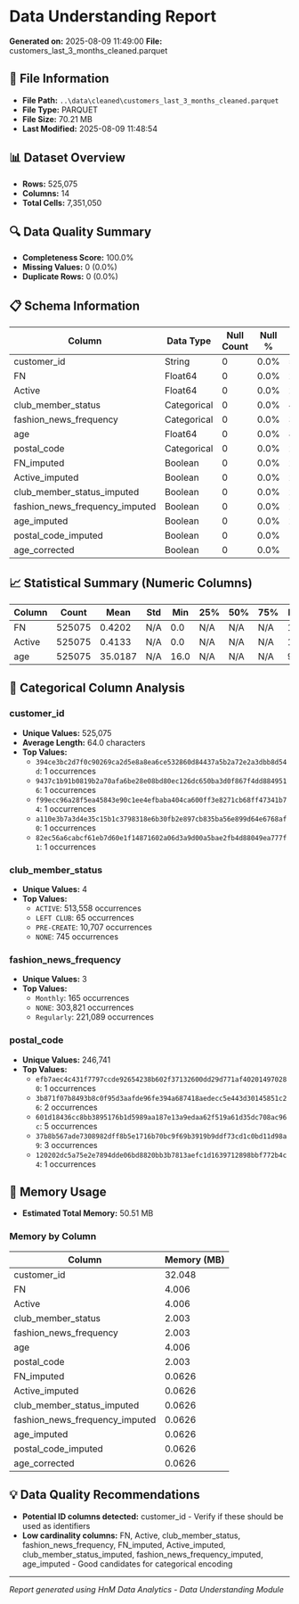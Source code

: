 # Data Understanding Report
**Generated on:** 2025-08-09 11:49:00
**File:** customers_last_3_months_cleaned.parquet

## 📄 File Information
- **File Path:** `..\data\cleaned\customers_last_3_months_cleaned.parquet`
- **File Type:** PARQUET
- **File Size:** 70.21 MB
- **Last Modified:** 2025-08-09 11:48:54

## 📊 Dataset Overview
- **Rows:** 525,075
- **Columns:** 14
- **Total Cells:** 7,351,050

## 🔍 Data Quality Summary
- **Completeness Score:** 100.0%
- **Missing Values:** 0 (0.0%)
- **Duplicate Rows:** 0 (0.0%)

## 📋 Schema Information
| Column | Data Type | Null Count | Null % | Unique Count | Unique % |
|--------|-----------|------------|---------|--------------|----------|
| customer_id | String | 0 | 0.0% | 525,075 | 100.0% |
| FN | Float64 | 0 | 0.0% | 2 | 0.0% |
| Active | Float64 | 0 | 0.0% | 2 | 0.0% |
| club_member_status | Categorical | 0 | 0.0% | 4 | 0.0% |
| fashion_news_frequency | Categorical | 0 | 0.0% | 3 | 0.0% |
| age | Float64 | 0 | 0.0% | 83 | 0.02% |
| postal_code | Categorical | 0 | 0.0% | 246,741 | 46.99% |
| FN_imputed | Boolean | 0 | 0.0% | 2 | 0.0% |
| Active_imputed | Boolean | 0 | 0.0% | 2 | 0.0% |
| club_member_status_imputed | Boolean | 0 | 0.0% | 2 | 0.0% |
| fashion_news_frequency_imputed | Boolean | 0 | 0.0% | 2 | 0.0% |
| age_imputed | Boolean | 0 | 0.0% | 2 | 0.0% |
| postal_code_imputed | Boolean | 0 | 0.0% | 1 | 0.0% |
| age_corrected | Boolean | 0 | 0.0% | 1 | 0.0% |

## 📈 Statistical Summary (Numeric Columns)
| Column | Count | Mean | Std | Min | 25% | 50% | 75% | Max |
|--------|-------|------|-----|-----|-----|-----|-----|-----|
| FN | 525075 | 0.4202 | N/A | 0.0 | N/A | N/A | N/A | 1.0 |
| Active | 525075 | 0.4133 | N/A | 0.0 | N/A | N/A | N/A | 1.0 |
| age | 525075 | 35.0187 | N/A | 16.0 | N/A | N/A | N/A | 99.0 |

## 📝 Categorical Column Analysis
### customer_id
- **Unique Values:** 525,075
- **Average Length:** 64.0 characters
- **Top Values:**
  - `394ce3bc2d7f0c90269ca2d5e8a8ea6ce532860d84437a5b2a72e2a3dbb8d54d`: 1 occurrences
  - `9437c1b91b0819b2a70afa6be28e08bd80ec126dc650ba3d0f867f4dd8849516`: 1 occurrences
  - `f99ecc96a28f5ea45843e90c1ee4efbaba404ca600ff3e8271cb68ff47341b74`: 1 occurrences
  - `a110e3b7a3d4e35c15b1c3798318e6b30fb2e897cb835ba56e899d64e6768af0`: 1 occurrences
  - `82ec56a6cabcf61eb7d60e1f14871602a06d3a9d00a5bae2fb4d88049ea777f1`: 1 occurrences

### club_member_status
- **Unique Values:** 4
- **Top Values:**
  - `ACTIVE`: 513,558 occurrences
  - `LEFT CLUB`: 65 occurrences
  - `PRE-CREATE`: 10,707 occurrences
  - `NONE`: 745 occurrences

### fashion_news_frequency
- **Unique Values:** 3
- **Top Values:**
  - `Monthly`: 165 occurrences
  - `NONE`: 303,821 occurrences
  - `Regularly`: 221,089 occurrences

### postal_code
- **Unique Values:** 246,741
- **Top Values:**
  - `efb7aec4c431f7797ccde92654238b602f37132600dd29d771af402014970280`: 1 occurrences
  - `3b871f07b8493b8c0f95d3aafde96fe394a687418aedecc5e443d30145851c26`: 2 occurrences
  - `601d18436cc8bb3895176b1d5989aa187e13a9edaa62f519a61d35dc708ac96c`: 5 occurrences
  - `37b8b567ade7308982dff8b5e1716b70bc9f69b3919b9ddf73cd1c0bd11d98a9`: 3 occurrences
  - `120202dc5a75e2e7894dde06bd8820bb3b7813aefc1d1639712898bbf772b4c4`: 1 occurrences

## 💾 Memory Usage
- **Estimated Total Memory:** 50.51 MB

### Memory by Column
| Column | Memory (MB) |
|--------|-------------|
| customer_id | 32.048 |
| FN | 4.006 |
| Active | 4.006 |
| club_member_status | 2.003 |
| fashion_news_frequency | 2.003 |
| age | 4.006 |
| postal_code | 2.003 |
| FN_imputed | 0.0626 |
| Active_imputed | 0.0626 |
| club_member_status_imputed | 0.0626 |
| fashion_news_frequency_imputed | 0.0626 |
| age_imputed | 0.0626 |
| postal_code_imputed | 0.0626 |
| age_corrected | 0.0626 |

## 💡 Data Quality Recommendations
- **Potential ID columns detected:** customer_id - Verify if these should be used as identifiers
- **Low cardinality columns:** FN, Active, club_member_status, fashion_news_frequency, FN_imputed, Active_imputed, club_member_status_imputed, fashion_news_frequency_imputed, age_imputed - Good candidates for categorical encoding

---
*Report generated using HnM Data Analytics - Data Understanding Module*